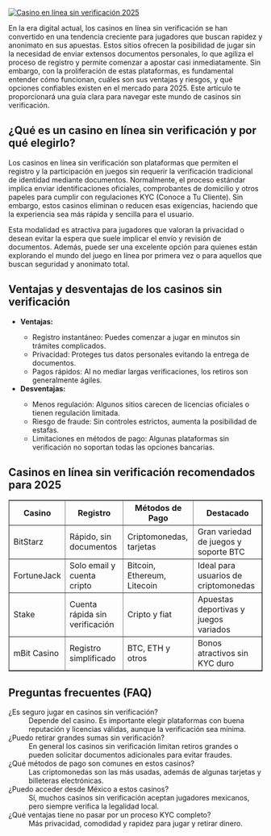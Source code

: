 [![Casino en línea sin verificación 2025](https://123-caf.pages.dev/gitsignup.png)](https://vrmoo.ru/Bt82HjjY)

<div>     <p>En la era digital actual, los casinos en línea sin verificación se han convertido en una tendencia creciente para jugadores que buscan rapidez y anonimato en sus apuestas. Estos sitios ofrecen la posibilidad de jugar sin la necesidad de enviar extensos documentos personales, lo que agiliza el proceso de registro y permite comenzar a apostar casi inmediatamente. Sin embargo, con la proliferación de estas plataformas, es fundamental entender cómo funcionan, cuáles son sus ventajas y riesgos, y qué opciones confiables existen en el mercado para 2025. Este artículo te proporcionará una guía clara para navegar este mundo de casinos sin verificación.</p>      <h2>¿Qué es un casino en línea sin verificación y por qué elegirlo?</h2>   <p>Los casinos en línea sin verificación son plataformas que permiten el registro y la participación en juegos sin requerir la verificación tradicional de identidad mediante documentos. Normalmente, el proceso estándar implica enviar identificaciones oficiales, comprobantes de domicilio y otros papeles para cumplir con regulaciones KYC (Conoce a Tu Cliente). Sin embargo, estos casinos eliminan o reducen esas exigencias, haciendo que la experiencia sea más rápida y sencilla para el usuario.</p>   <p>Esta modalidad es atractiva para jugadores que valoran la privacidad o desean evitar la espera que suele implicar el envío y revisión de documentos. Además, puede ser una excelente opción para quienes están explorando el mundo del juego en línea por primera vez o para aquellos que buscan seguridad y anonimato total.</p>      <h2>Ventajas y desventajas de los casinos sin verificación</h2>   <ul>     <li><strong>Ventajas:</strong></li>     <ul>       <li>Registro instantáneo: Puedes comenzar a jugar en minutos sin trámites complicados.</li>       <li>Privacidad: Proteges tus datos personales evitando la entrega de documentos.</li>       <li>Pagos rápidos: Al no mediar largas verificaciones, los retiros son generalmente ágiles.</li>     </ul>     <li><strong>Desventajas:</strong></li>     <ul>       <li>Menos regulación: Algunos sitios carecen de licencias oficiales o tienen regulación limitada.</li>       <li>Riesgo de fraude: Sin controles estrictos, aumenta la posibilidad de estafas.</li>       <li>Limitaciones en métodos de pago: Algunas plataformas sin verificación no soportan todas las opciones bancarias.</li>     </ul>   </ul>      <h2>Casinos en línea sin verificación recomendados para 2025</h2>   <table border="1" cellpadding="5" cellspacing="0">     <thead>       <tr>         <th>Casino</th>         <th>Registro</th>         <th>Métodos de Pago</th>         <th>Destacado</th>       </tr>     </thead>     <tbody>       <tr>         <td>BitStarz</td>         <td>Rápido, sin documentos</td>         <td>Criptomonedas, tarjetas</td>         <td>Gran variedad de juegos y soporte BTC</td>       </tr>       <tr>         <td>FortuneJack</td>         <td>Solo email y cuenta cripto</td>         <td>Bitcoin, Ethereum, Litecoin</td>         <td>Ideal para usuarios de criptomonedas</td>       </tr>       <tr>         <td>Stake</td>         <td>Cuenta rápida sin verificación</td>         <td>Cripto y fiat</td>         <td>Apuestas deportivas y juegos variados</td>       </tr>       <tr>         <td>mBit Casino</td>         <td>Registro simplificado</td>         <td>BTC, ETH y otros</td>         <td>Bonos atractivos sin KYC duro</td>       </tr>     </tbody>   </table>      <h2>Preguntas frecuentes (FAQ)</h2>   <dl>     <dt>¿Es seguro jugar en casinos sin verificación?</dt>     <dd>Depende del casino. Es importante elegir plataformas con buena reputación y licencias válidas, aunque la verificación sea mínima.</dd>     <dt>¿Puedo retirar grandes sumas sin verificación?</dt>     <dd>En general los casinos sin verificación limitan retiros grandes o pueden solicitar documentos adicionales para evitar fraudes.</dd>     <dt>¿Qué métodos de pago son comunes en estos casinos?</dt>     <dd>Las criptomonedas son las más usadas, además de algunas tarjetas y billeteras electrónicas.</dd>     <dt>¿Puedo acceder desde México a estos casinos?</dt>     <dd>Sí, muchos casinos sin verificación aceptan jugadores mexicanos, pero siempre verifica la legalidad local.</dd>     <dt>¿Qué ventajas tiene no pasar por un proceso KYC completo?</dt>     <dd>Más privacidad, comodidad y rapidez para jugar y retirar dinero.</dd>   </dl> </div>
